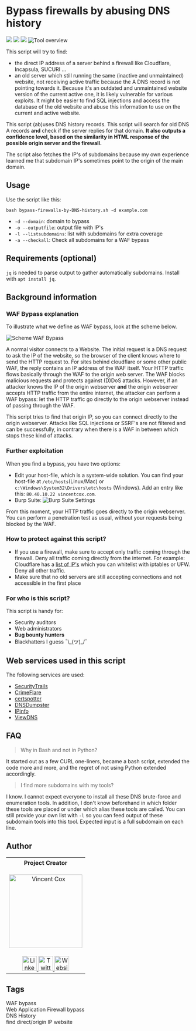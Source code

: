 # Bypass firewalls by abusing DNS history
![](https://img.shields.io/github/issues/vincentcox/bypass-firewalls-by-DNS-history.svg) ![](https://img.shields.io/github/license/vincentcox/bypass-firewalls-by-DNS-history.svg) ![](https://img.shields.io/badge/Mac%20%26%20Linux-Compatible-green.svg)
![Tool overview](https://i.imgur.com/RrPqt9w.png)

This script will try to find:
- the direct IP address of a server behind a firewall like Cloudflare, Incapsula, SUCURI ...
- an old server which still running the same (inactive and unmaintained) website, not receiving active traffic because the A DNS record is not pointing towards it. Because it's an outdated and unmaintained website version of the current active one, it is likely vulnerable for various exploits. It might be easier to find SQL injections and access the database of the old website and abuse this information to use on the current and active website.

This script (ab)uses DNS history records. This script will search for old DNS A records **and** check if the server replies for that domain.
__It also outputs a confidence level, based on the similarity in HTML response of the possible origin server and the firewall.__

The script also fetches the IP's of subdomains because my own experience learned me that subdomain IP's sometimes point to the origin of the main domain.

## Usage
Use the script like this:

`bash bypass-firewalls-by-DNS-history.sh -d example.com`

* `-d --domain`: domain to bypass
* `-o --outputfile`: output file with IP's
* `-l --listsubdomains`: list with subdomains for extra coverage
* `-a --checkall`: Check all subdomains for a WAF bypass

## Requirements (optional)
`jq` is needed to parse output to gather automatically subdomains.
Install with `apt install jq`.

## Background information
### WAF Bypass explanation
To illustrate what we define as WAF bypass, look at the scheme below.

![Scheme WAF Bypass](https://i.imgur.com/arl4zCk.png)

A normal visitor connects to a Website. The initial request is a DNS request to ask the IP of the website, so the browser of the client knows where to send the HTTP request to. For sites behind cloudflare or some other public WAF, the reply contains an IP address of the WAF itself. Your HTTP traffic flows basically through the WAF to the origin web server. The WAF blocks malicious requests and protects against (D)DoS attacks. However, if an attacker knows the IP of the origin webserver **and** the origin webserver accepts HTTP traffic from the entire internet, the attacker can perform a WAF bypass: let the HTTP traffic go directly to the origin webserver instead of passing through the WAF.

This script tries to find that origin IP, so you can connect directly to the origin webserver. Attacks like SQL injections or SSRF's are not filtered and can be successfully, in contrary when there is a WAF in between which stops these kind of attacks.

### Further exploitation
When you find a bypass, you have two options:
- Edit your host-file, which is a system-wide solution. You can find your host-file at `/etc/hosts`(Linux/Mac) or `c:\Windows\System32\Drivers\etc\hosts` (Windows). Add an entry like this: `80.40.10.22 vincentcox.com`.
- Burp Suite: ![Burp Suite Settings](https://i.imgur.com/TIyXXP2.png)

From this moment, your HTTP traffic goes directly to the origin webserver. You can perform a penetration test as usual, without your requests being blocked by the WAF.

### How to protect against this script?
- If you use a firewall, make sure to accept only traffic coming through the firewall. Deny all traffic coming directly from the internet. For example: Cloudflare has a [list of IP's](https://www.cloudflare.com/ips/) which you can whitelist with iptables or UFW. Deny all other traffic.
- Make sure that no old servers are still accepting connections and not accessible in the first place

### For who is this script?
This script is handy for:
- Security auditors
- Web administrators
- __Bug bounty hunters__
- Blackhatters I guess ¯\\\_(ツ)\_/¯


## Web services used in this script
The following services are used:
- [SecurityTrails](https://securitytrails.com)
- [CrimeFlare](http://crimeflare.org:82/)
- [certspotter](https://certspotter.com)
- [DNSDumpster](https://dnsdumpster.com/)
- [IPinfo](https://ipinfo.io/)
- [ViewDNS](https://viewdns.info)

## FAQ
> Why in Bash and not in Python?

It started out as a few CURL one-liners, became a bash script, extended the code more and more, and the regret of not using Python extended accordingly.

> I find more subdomains with my tools?

I know. I cannot expect everyone to install all these DNS brute-force and enumeration tools. In addition, I don't know beforehand in which folder these tools are placed or under which alias these tools are called. You can still provide your own list with `-l` so you can feed output of these subdomain tools into this tool. Expected input is a full subdomain on each line.
## Author

<table>
  <tr>
    <th><center>Project Creator</center></th>
  </tr>
  <tr>
    <td>
    <p align="center"><img src="https://github.com/vincentcox/StaCoAn/raw/master/resources/authors/vincentcox.jpg" alt="Vincent Cox" width="200px"/></p>
    </td>
  </tr>
  <tr>
    <td>
      <div align="center">
        <a href="https://www.linkedin.com/in/ivincentcox/">
          <img src="https://cdnjs.cloudflare.com/ajax/libs/foundicons/3.0.0/svgs/fi-social-linkedin.svg" alt="LinkedIn" width="40px"/>
        </a>
        <a href="https://twitter.com/vincentcox_be">
          <img src="https://cdnjs.cloudflare.com/ajax/libs/foundicons/3.0.0/svgs/fi-social-twitter.svg" alt="Twitter" width="40px"/>
        </a>
        <a href="https://vincentcox.com">
          <img src="https://cdnjs.cloudflare.com/ajax/libs/foundicons/3.0.0/svgs/fi-web.svg" alt="Website" width="40px"/>
        </a>
      </div>
    </td>
  </tr>
</table>

## Tags
WAF bypass<br>
Web Application Firewall bypass<br>
DNS History<br>
find direct/origin IP website
